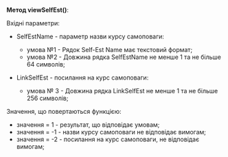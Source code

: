 **Метод viewSelfEst()**:

Вхідні параметри:

- SelfEstName - параметр назви курсу самоповаги:

  - умова №1 - Рядок Self-Est Name має текстовий формат;
  - умова №2 - Довжина рядка SelfEstName не менше 1 та не більше 64 символів;

- LinkSelfEst - посилання на курс самоповаги:

  - умова № 3 - Довжина рядка LinkSelfEst не менше 1 та не більше 256 символів;


Значення, що повертаються функцією:

 - значення = 1  - результат, що відповідає умовам;
 - значення = -1 - назви курсу самоповаги не відповідає вимогам;
 - значення = -2 - посилання на курс самоповаги, не відповідає вимогам;

